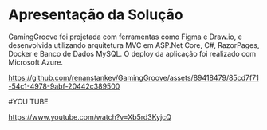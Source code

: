 # Apresentação da Solução

GamingGroove foi projetada com ferramentas como Figma e Draw.io, e desenvolvida utilizando arquitetura MVC em ASP.Net Core, C#, RazorPages, Docker e Banco de Dados MySQL. O deploy da aplicação foi realizado com Microsoft Azure.

https://github.com/renanstankev/GamingGroove/assets/89418479/85cd7f71-54c1-4978-9abf-20442c389500



#YOU TUBE

https://www.youtube.com/watch?v=Xb5rd3KyjcQ
